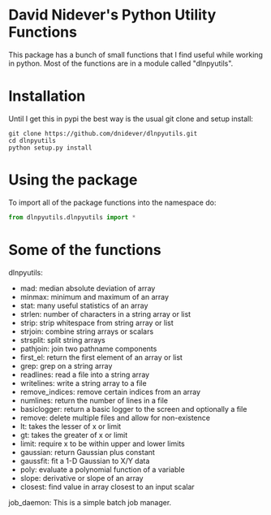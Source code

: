 # David Nidever's Python Utility Functions

This package has a bunch of small functions that I find useful while working in python.
Most of the functions are in a module called "dlnpyutils".

# Installation

Until I get this in pypi the best way is the usual git clone and setup install:

```
git clone https://github.com/dnidever/dlnpyutils.git
cd dlnpyutils
python setup.py install
```

# Using the package

To import all of the package functions into the namespace do:
```python
from dlnpyutils.dlnpyutils import *
```

# Some of the functions

 dlnpyutils:
 - mad: median absolute deviation of array
 - minmax: minimum and maximum of an array
 - stat: many useful statistics of an array
 - strlen: number of characters in a string array or list
 - strip: strip whitespace from string array or list
 - strjoin: combine string arrays or scalars
 - strsplit: split string arrays
 - pathjoin: join two pathname components
 - first_el: return the first element of an array or list
 - grep: grep on a string array
 - readlines: read a file into a string array
 - writelines: write a string array to a file
 - remove_indices: remove certain indices from an array
 - numlines: return the number of lines in a file
 - basiclogger: return a basic logger to the screen and optionally a file
 - remove: delete multiple files and allow for non-existence
 - lt: takes the lesser of x or limit
 - gt: takes the greater of x or limit
 - limit: require x to be within upper and lower limits
 - gaussian: return Gaussian plus constant
 - gaussfit: fit a 1-D Gaussian to X/Y data
 - poly: evaluate a polynomial function of a variable
 - slope: derivative or slope of an array
 - closest: find value in array closest to an input scalar

 job_daemon:
 This is a simple batch job manager.
